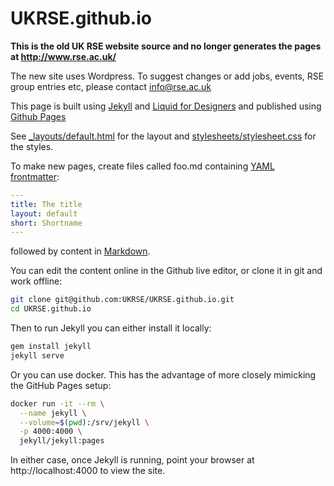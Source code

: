UKRSE.github.io
===============

**This is the old UK RSE website source and no longer generates the pages at http://www.rse.ac.uk/**

The new site uses Wordpress. To suggest changes or add jobs, events, RSE group entries etc, please contact info@rse.ac.uk

This page is built using [Jekyll](http://jekyllrb.com/) and [Liquid for Designers](https://github.com/Shopify/liquid/wiki/Liquid-for-Designers) and published using [Github Pages](http://pages.github.com/) 

See [_layouts/default.html](_layouts/default.html) for the layout and [stylesheets/stylesheet.css](stylesheets/stylesheet.css) for the styles.

To make new pages, create files called foo.md containing [YAML frontmatter](http://jekyllrb.com/docs/frontmatter/):

``` yaml
---
title: The title
layout: default
short: Shortname
---
```

followed by content in [Markdown](https://daringfireball.net/projects/markdown/).

You can edit the content online in the Github live editor, or clone it in git and work offline:

``` bash
git clone git@github.com:UKRSE/UKRSE.github.io.git
cd UKRSE.github.io
```

Then to run Jekyll you can either install it locally:

``` bash
gem install jekyll
jekyll serve
```

Or you can use docker. This has the advantage of more closely mimicking the GitHub Pages setup:

``` bash
docker run -it --rm \
  --name jekyll \
  --volume=$(pwd):/srv/jekyll \
  -p 4000:4000 \
  jekyll/jekyll:pages
```

In either case, once Jekyll is running, point your browser at http://localhost:4000 to view the site.
